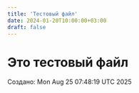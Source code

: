 ```yaml
---
title: 'Тестовый файл'
date: 2024-01-20T10:00:00+03:00
draft: false
---
```


# Это тестовый файл

Создано: Mon Aug 25 07:48:19 UTC 2025
